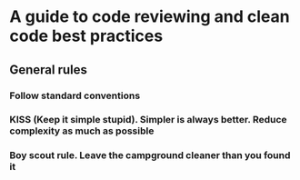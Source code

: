 # A guide to code reviewing and clean code best practices

## General rules

### <a name="followStandardConventions" /> Follow standard conventions

### <a name="KISS" /> KISS (Keep it simple stupid). Simpler is always better. Reduce complexity as much as possible

### <a name="boyScoutRule" /> Boy scout rule. Leave the campground cleaner than you found it